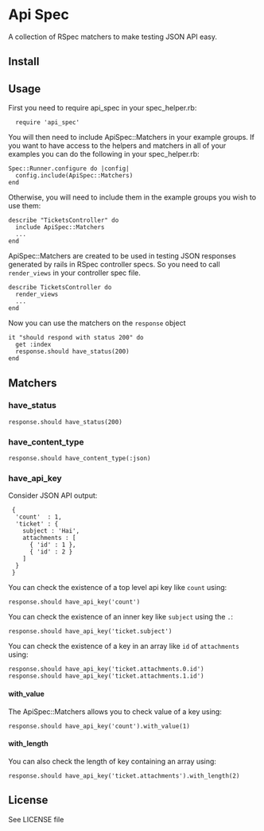 Api Spec
========

A collection of RSpec matchers to make testing JSON API easy.

Install
-------

Usage
-----

First you need to require api_spec in your spec_helper.rb:

```
  require 'api_spec'
```

You will then need to include ApiSpec::Matchers in your example groups.
If you want to have access to the helpers and matchers in all of your examples you can do the following in your spec_helper.rb:

```
Spec::Runner.configure do |config|
  config.include(ApiSpec::Matchers)
end
```

Otherwise, you will need to include them in the example groups you wish to use them:

```
describe "TicketsController" do
  include ApiSpec::Matchers
  ...
end
```

ApiSpec::Matchers are created to be used in testing JSON responses
generated by rails in RSpec controller specs. So you need to call
`render_views` in your controller spec file.

```
describe TicketsController do
  render_views
  ...
end
```

Now you can use the matchers on the `response` object

```
it "should respond with status 200" do
  get :index
  response.should have_status(200)
end
```

Matchers
--------

### have_status
```response.should have_status(200)```

### have_content_type
```response.should have_content_type(:json)```

### have_api_key

Consider JSON API output:

```
 {
  'count'  : 1,
  'ticket' : {
    subject : 'Hai',
    attachments : [
      { 'id' : 1 },
      { 'id' : 2 }
    ]
  }
 }
```

You can check the existence of a top level api key like `count` using: 

```
response.should have_api_key('count')
```

You can check the existence of an inner key like `subject` using the `.`:

```
response.should have_api_key('ticket.subject')
```

You can check the existence of a key in an array like `id` of
`attachments` using:

```
response.should have_api_key('ticket.attachments.0.id')
response.should have_api_key('ticket.attachments.1.id')
```

#### with_value
The ApiSpec::Matchers allows you to check value of a key using:

```
response.should have_api_key('count').with_value(1)
```

#### with_length
You can also check the length of key containing an array using:

```
response.should have_api_key('ticket.attachments').with_length(2)
```

License
-------
See LICENSE file

